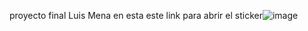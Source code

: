proyecto final Luis Mena 
en esta
este link para abrir el sticker![image](https://github.com/user-attachments/assets/c191116b-665d-4a1e-ae15-f6b4831a53c8)
